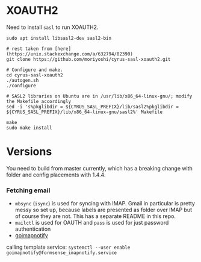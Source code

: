 # XOAUTH2

Need to install `sasl` to run XOAUTH2.

```
sudo apt install libsasl2-dev sasl2-bin

# rest taken from [here](https://unix.stackexchange.com/a/632794/82390)
git clone https://github.com/moriyoshi/cyrus-sasl-xoauth2.git

# Configure and make.
cd cyrus-sasl-xoauth2
./autogen.sh
./configure

# SASL2 libraries on Ubuntu are in /usr/lib/x86_64-linux-gnu/; modify the Makefile accordingly
sed -i 's%pkglibdir = ${CYRUS_SASL_PREFIX}/lib/sasl2%pkglibdir = ${CYRUS_SASL_PREFIX}/lib/x86_64-linux-gnu/sasl2%' Makefile

make
sudo make install
```

# Versions

You need to build from master currently, which has a breaking change with folder and config placements with 1.4.4.

### Fetching email

- `mbsync` (`isync`) is used for syncing with IMAP. Gmail in particular is pretty messy so set up, because labels are presented as folder over IMAP but of course they are not. This has a separate README in this repo.
- `mailctl` is used for OAUTH and `pass` is used for just password authentication
- [goimapnotify](https://gitlab.com/shackra/goimapnotify)

calling template service: `systemctl --user enable  goimapnotify@formsense_imapnotify.service`
